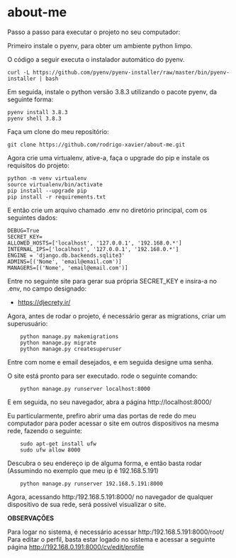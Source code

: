 # about-me

Passo a passo para executar o projeto no seu computador:

Primeiro instale o pyenv, para obter um ambiente python limpo.

O código a seguir executa o instalador automático do pyenv.

    curl -L https://github.com/pyenv/pyenv-installer/raw/master/bin/pyenv-installer | bash

Em seguida, instale o python versão 3.8.3 utilizando o pacote pyenv, da seguinte forma:

    pyenv install 3.8.3
    pyenv shell 3.8.3

Faça um clone do meu repositório:

    git clone https://github.com/rodrigo-xavier/about-me.git

Agora crie uma virtualenv, ative-a, faça o upgrade do pip e instale os requisitos do projeto:

    python -m venv virtualenv
    source virtualenv/bin/activate
    pip install --upgrade pip
    pip install -r requirements.txt

E então crie um arquivo chamado .env no diretório principal, com os seguintes dados:

    DEBUG=True
    SECRET_KEY=
    ALLOWED_HOSTS=['localhost', '127.0.0.1', '192.168.0.*']
    INTERNAL_IPS=['localhost', '127.0.0.1', '192.168.0.*']
    ENGINE = 'django.db.backends.sqlite3'
    ADMINS=[('Nome', 'email@email.com')]
    MANAGERS=[('Nome', 'email@email.com')]
    
Entre no seguinte site para gerar sua própria SECRET_KEY e insira-a no .env, no campo designado:

*   https://djecrety.ir/

Agora, antes de rodar o projeto, é necessário gerar as migrations, criar um superusuário:

        python manage.py makemigrations
        python manage.py migrate
        python manage.py createsuperuser

Entre com nome e email desejados, e em seguida designe uma senha.

O site está pronto para ser executado. rode o seguinte comando:

        python manage.py runserver localhost:8000

E em seguida, no seu navegador, abra a página http://localhost:8000/

Eu particularmente, prefiro abrir uma das portas de rede do meu computador para poder acessar o site em outros dispositivos na mesma rede, fazendo o seguinte:

        sudo apt-get install ufw
        sudo ufw allow 8000
       
Descubra o seu endereço ip de alguma forma, e então basta rodar (Assumindo no exemplo que meu ip é 192.168.5.191)

        python manage.py runserver 192.168.5.191:8000

Agora, acessando http:/192.168.5.191:8000/ no navegador de qualquer dispositivo de sua rede, será possivel visualizar o site.


**OBSERVAÇÕES**

Para logar no sistema, é necessário acessar http:/192.168.5.191:8000/root/
Para editar o perfil, basta estar logado no sistema e acessar a seguinte página http://192.168.0.191:8000/cv/edit/profile
